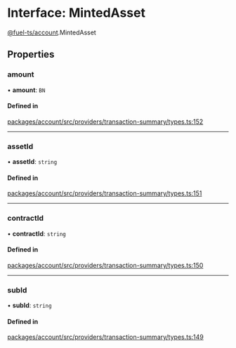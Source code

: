 # Interface: MintedAsset

[@fuel-ts/account](/api/Account/index.md).MintedAsset

## Properties

### amount

• **amount**: `BN`

#### Defined in

[packages/account/src/providers/transaction-summary/types.ts:152](https://github.com/FuelLabs/fuels-ts/blob/8105a4ca/packages/account/src/providers/transaction-summary/types.ts#L152)

___

### assetId

• **assetId**: `string`

#### Defined in

[packages/account/src/providers/transaction-summary/types.ts:151](https://github.com/FuelLabs/fuels-ts/blob/8105a4ca/packages/account/src/providers/transaction-summary/types.ts#L151)

___

### contractId

• **contractId**: `string`

#### Defined in

[packages/account/src/providers/transaction-summary/types.ts:150](https://github.com/FuelLabs/fuels-ts/blob/8105a4ca/packages/account/src/providers/transaction-summary/types.ts#L150)

___

### subId

• **subId**: `string`

#### Defined in

[packages/account/src/providers/transaction-summary/types.ts:149](https://github.com/FuelLabs/fuels-ts/blob/8105a4ca/packages/account/src/providers/transaction-summary/types.ts#L149)
